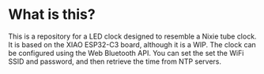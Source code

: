 # What is this?
This is a repository for a LED clock designed to resemble a Nixie tube clock. It is based on the XIAO ESP32-C3 board, although it is a WIP.
The clock can be configured using the Web Bluetooth API. You can set the set the WiFi SSID and password, and then retrieve the time from NTP servers.
